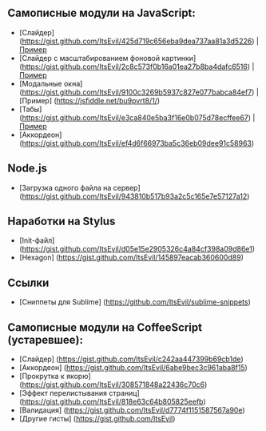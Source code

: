 ## Самописные модули на JavaScript:
* [Слайдер] (https://gist.github.com/ItsEvil/425d719c656eba9dea737aa81a3d5226) | [Пример](https://jsfiddle.net/bxqexjp1/2/)
* [Слайдер с масштабированием фоновой картинки] (https://gist.github.com/ItsEvil/2c8c573f0b16a01ea27b8ba4dafc6516) | [Пример](https://jsfiddle.net/8tfrwnyo/4/)
* [Модальные окна] (https://gist.github.com/ItsEvil/9100c3269b5937c827e077babca84ef7) | [Пример] (https://jsfiddle.net/bu9pvrt8/1/)
* [Табы] (https://gist.github.com/ItsEvil/e3ca840e5ba3f16e0b075d78ecffee67) | [Пример](https://jsfiddle.net/f0nfnLe1/1/)
* [Аккордеон] (https://gist.github.com/ItsEvil/ef4d6f66973ba5c36eb09dee91c58963)

## Node.js
* [Загрузка одного файла на сервер] (https://gist.github.com/ItsEvil/943810b517b93a2c5c165e7e57127a12)

## Наработки на Stylus
* [Init-файл] (https://gist.github.com/ItsEvil/d05e15e2905326c4a84cf398a09d86e1)
* [Hexagon] (https://gist.github.com/ItsEvil/145897eacab360600d89)

## Ссылки
* [Сниппеты для Sublime] (https://github.com/ItsEvil/sublime-snippets)


## Самописные модули на CoffeeScript (устаревшее):
* [Слайдер] (https://gist.github.com/ItsEvil/c242aa447399b69cb1de)
* [Аккордеон] (https://gist.github.com/ItsEvil/6abe9bec3c961aba8f15)
* [Прокрутка к якорю] (https://gist.github.com/ItsEvil/308571848a22436c70c6)
* [Эффект перелистывания страниц] (https://gist.github.com/ItsEvil/818e63c64b805825eefb)
* [Валидация] (https://gist.github.com/ItsEvil/d7774f1151587567a90e)
* [Другие гисты] (https://gist.github.com/ItsEvil)
